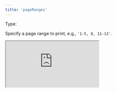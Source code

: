 ```yaml
---
title: 'pageRanges'
---
```


Type: <Type children='<string>'/><br/>

Specify a page range to print, e.g., `'1-5, 8, 11-13'`.

<Iframe
  src="https://api.microlink.io/?url=https://stripe.com&pdf&landscape&embed=pdf.url&pageRanges=1-1"
/>

<MultiCodeEditor languages={{
  Shell: `microlink-api https://stripe.com&pdf&landscape`,
  'Node.js': `const mql = require('@microlink/mql')
 
module.exports = async () => {
  const { status, data, response } = await mql(
    'https://stripe.com'. { 
      pdf: true,
      landscape: true,
      pageRanges: '1-1'
  })
  console.log(status, data)
}
  `
  }} 
/>

If you want to print just one page, specify it as range, e.g., `'1-1'`.
